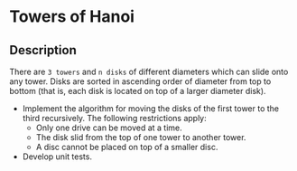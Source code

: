# Towers of Hanoi

## Description
There are `3 towers` and `n disks` of different diameters which can slide onto any tower. Disks are sorted in ascending order of diameter from top to bottom (that is, each disk is located on top of a larger diameter disk).
- Implement the algorithm for moving the disks of the first tower to the third recursively. The following restrictions apply:
  - Only one drive can be moved at a time.
  - The disk slid from the top of one tower to another tower.
  - A disc cannot be placed on top of a smaller disc.
- Develop unit tests.